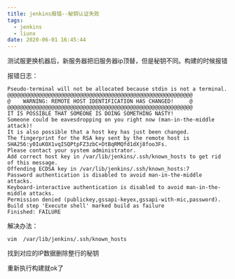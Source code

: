 ```yaml
---
title: jenkins报错--秘钥认证失败
tags:
  - jenkins
  - liunx
date: 2020-06-01 16:45:44
---
```

测试服更换机器后，新服务器把旧服务器ip顶替，但是秘钥不同。构建的时候报错

报错日志：

    Pseudo-terminal will not be allocated because stdin is not a terminal.
    @@@@@@@@@@@@@@@@@@@@@@@@@@@@@@@@@@@@@@@@@@@@@@@@@@@@@@@@@@@
    @    WARNING: REMOTE HOST IDENTIFICATION HAS CHANGED!     @
    @@@@@@@@@@@@@@@@@@@@@@@@@@@@@@@@@@@@@@@@@@@@@@@@@@@@@@@@@@@
    IT IS POSSIBLE THAT SOMEONE IS DOING SOMETHING NASTY!
    Someone could be eavesdropping on you right now (man-in-the-middle attack)!
    It is also possible that a host key has just been changed.
    The fingerprint for the RSA key sent by the remote host is
    SHA256:y0IuKOX1vqISQPtpFZ3zbC+DtBqRMQfd1dXj8foo3Fs.
    Please contact your system administrator.
    Add correct host key in /var/lib/jenkins/.ssh/known_hosts to get rid of this message.
    Offending ECDSA key in /var/lib/jenkins/.ssh/known_hosts:7
    Password authentication is disabled to avoid man-in-the-middle attacks.
    Keyboard-interactive authentication is disabled to avoid man-in-the-middle attacks.
    Permission denied (publickey,gssapi-keyex,gssapi-with-mic,password).
    Build step 'Execute shell' marked build as failure
    Finished: FAILURE

解决办法：

    vim  /var/lib/jenkins/.ssh/known_hosts

找到对应的IP数据删除整行的秘钥

重新执行构建就ok了